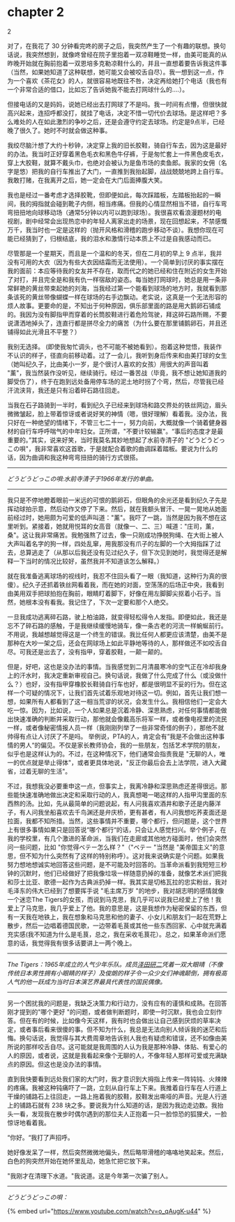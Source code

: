 # chapter 2

&#x20;                                                                                   2&#x20;

&#x20;   对了，在我花了 30 分钟看完咚的房子之后，我突然产生了一个有趣的联想。换句话说，我突然想到，就像咚曾经在院子里抱着一双凉鞋睡觉一样，由美可能真的从昨晚开始就在胸前抱着一双恩培多克勒凉鞋什么的，并且一直想着要告诉我这件事（当然，如果她知道了这种联想，她可能又会被咬舌自尽）。我一想到这一点，作为一个喜欢《茶花女》的人，就很容易地既往不咎，决定再给她打个电话（我也有一个非常合适的借口，比如忘了告诉她我不能去打网球什么的....）。&#x20;

&#x20;   但接电话的又是妈妈，说她已经出去打网球了不是吗。我一时间有点懵，但很快就高兴起来，连招呼都没打，就挂了电话，决定不惜一切代价去球场。是这样吧？多么难处的人在如此激烈的争吵之后，还是会遵守约定去球场。约定是9点半，已经晚了很久了。她时不时就会做这种事。&#x20;

&#x20;   我绞尽脑汁想了大约十秒钟，决定穿上我的旧长胶鞋，骑自行车去，因为这是最好的办法。我当时正好穿着黑色毛衣和黑色牛仔裤，于是匆忙套上一件黑色皮毛衣，穿上大胶鞋，就算不戴头巾，也绝对会被认为是鱼市场的卖鱼郎。我家的女佣（名字是悠）把我的自行车推出了大门，一直推到我抬起脚，战战兢兢地跨上自行车。我敢打赌，在我离开之后，她一定会在大门后面捧腹大笑。&#x20;

&#x20;   我也是经过一番考虑才选择胶靴，但即便如此，每次踩踏板，左踏板抬起的一瞬间，我的拇指就会碰到靴子内侧，相当疼痛。但我的心情显然相当不错，自行车弯弯扭扭地向球移动场（通常5分钟以内可以跑到球场）。我很喜欢看浪漫题材的电视剧，剧中经常会出现热恋中的年轻人离家出走的场景，现在回想起来，不禁感慨万千，我当时也一定是这样的（抛开风格和滑稽的跑步移动不谈）。我想你现在可能已经猜到了，归根结底，我的泪水和激情行动本质上不过是自我感动而已。&#x20;

&#x20;   尽管那是一个星期天，而且是一个温和的冬天，但在二月初的早上 9 点半，我并没有可用的大衣（因为有些大衣因结霜而无法使用）。一个简单到讨厌的事实摆在我的面前：本应等待我的女友并不存在，取而代之的她已经和住在附近的女生开始了对打，并且完全是和我有仇一样宿敌的姿态。每当她打网球时，她总是用一条非常鲜艳的黄丝带束起她的刘海，当我经过第一个能看到球场的地方时，我就看到那条该死的黄丝带像蝴蝶一样在球场的右手边飘动。老实说，这真是一个无法形容的烦人故事。更要命的是，不知出于何种原因，俱乐部里面的路是用大鹅卵石铺成的。我因为没有脚指甲而穿着的长筒胶鞋进行着危险驾驶，拜这碎石路所赐，不要说潇洒地掉头了，连直行都是拼尽全力的痛苦（为什么要在那里铺鹅卵石，并且还铺得如此光滑且不平整？）&#x20;

&#x20;   我别无选择。 (即使我匆忙调头，也不可能不被她看到）。抱着这种觉悟，我装作不认识的样子，径直向前移动着。过了一会儿，我听到身后传来和由美打球的女生（她叫纪久子，比由美小一岁，是个很讨人喜欢的女孩）用很大的声音叫着 "薰"，我当然装作没听见，继续骑行。经过一番苦战（毕竟，我不想让她知道我的脚受伤了），终于在跑到远处备用停车场的泥土地时拐了个弯，然后，尽管我已经汗流浃背，我还是只有沿着碎石路往回走。&#x20;

&#x20;   当我在石子路骑到一半时，看到纪久子已经来到球场和路交界处的铁丝网边，眉头微微皱起，脸上带着惊讶或者说好笑的神情（嗯，很好理解）看着我。没办法，我只好在一种绝望的情绪下，不管三七二十一，努力向前，大概就像一个骑着健身器材的自行车呼呼喘气的中年妇女。正所谓，"不要计较输赢"。“事后的态度才是最重要的。”其实，说来好笑，当时我莫名其妙地想起了水前寺清子的 "どうどうどっこの唄"，我非常喜欢这首歌，于是就配合着歌的曲调踩着踏板。要说为什么的话，因为曲调和我这种弯弯扭扭的骑行方式很搭。&#x20;

***

_どうどうどっこの唄:水前寺清子于1966年发行的单曲。_

***

&#x20;   我只是不停地瞪着眼前一米远的可恨的鹅卵石，但眼角的余光还是看到纪久子先是挥动球拍示意，然后动作又停了下来。然后，就在我额头冒汗、一晃一晃地从她面前经过时，她用颇为可爱的低声叫道："薰"。我吓了一跳，当然是因为我不想在这里听到。紧接着，她就用悦耳的女高音（就像一、二、三）喊道："庄司，薰，桑"。这让我非常痛苦。我勉强熬了过去，像一只刚成功挣脱狗绳、在大街上被人大声叫着名字的狗一样，四处乱窜，用我那没有爪子的左脚的一个大拇指踩了过去，总算逃走了（从那以后我还没有见过纪久子，但下次见到她时，我觉得还是解释一下当时的情况比较好，虽然我并不知道该怎么解释。）

&#x20;   就在我准备逃离球场的视线时，我忍不住回头看了一眼（我知道，这种行为真的很傻）。纪久子还抓着铁丝网看着我，而在她的对面，空荡荡的后场正中央，我看到由美用双手把球拍抱在胸前，眼睛盯着脚下，好像在用左脚脚尖抠着小石子。当然，她根本没有看我。我记住了，下次一定要和那个人绝交。

&#x20;   一旦我成功逃离碎石路，驶上柏油路，就变得轻松得令人发指。即便如此，我还是忘不了碎石路的感触，于是我继续缓慢地骑车，像一条古老的河流一样蜿蜒前行。不用说，我越想越觉得这是一个终生的错误。我比任何人都更应该清楚，由美不是那种在大吵一架之后，还会在网球场上如此平静地等待的人，那样做还不如咬舌自尽。可我还是出去了，没有指甲，穿着胶鞋，一颠一颠的。

&#x20;   但是，好吧，这也是没办法的事情。当我感觉到二月清晨寒冷的空气正在冷却我身上的汗水时，我决定重新审视自己。换句话说，我做了什么完成了什么（或没做什么？）也好，没有指甲穿橡胶长鞋骑自行车也好，都是很明显不妥的行为。但在这样一个可疑的情况下，让我们首先试着乐观地对待这一切。例如，首先让我们想一想，如果所有人都看到了这一相当荒谬的状况，会发生什么。我相信他们一定会大吃一惊。因为，比如说，一个人如果总是沉着冷静、深思熟虑，对任何事情都能做出快速准确的判断并采取行动，那他就会像戴高乐将军一样，或者像电视里的流民一样，或者像秘密情报人员一样（我刚刚列举了一些非常奇怪的例子），那他不就帅得有点让人讨厌了不是吗。 举例说，PTA的人，肯定会有”我是不会做出这种事情的男人“的偏见。不仅是家长教师协会，我的一些朋友，包括艺术学院的朋友，似乎也是这样认为的。不过，在这种情况下，他们通常会指责我是 "无聊的人，唯一的优点就是举止得体"，或者更具体地说，"反正你最后会去上法学院，进入大藏省，过着无聊的生活"。

&#x20;   不过，我想我没必要重申这一点，但事实上，我离冷静和深思熟虑还差得很远。那些能快速准确地做出决定和采取行动的人，我真想喝一喝这样的人指甲沟里面的东西熬的汤。比如，先从最简单的问题说起，有人问我喜欢酒井和歌子还是内藤洋子，有人问我坐船喜欢去千鸟渊还是弁庆桥，更有甚者，有人问我想吃荞麦面还是拉面，我都不知所措。当然，这些事情并不重要，哪个都行，但问题是，这个世界上有很多事情如果只是回答说“哪个都行“的话，只会让人感觉扫兴。举个例子，在我的学校里，有几个激进的革命派，当我们在走廊或其他地方碰面时，他们会突然问一些问题，比如 "你觉得ベテー怎么样？"（"ベテー "当然是 "美帝国主义"的意思，但不知为什么突然有了这样的特别称呼）。这对我来说确实是个问题。如果我努力想地想诚实地回答这些问题，是不可能及时回答的。当革命派看到我短短三秒钟的沉默时，他们已经做好了把我像垃圾一样随意扔掉的准备，就像艺术派们把我和莎士比亚、歌德一起作为古典派扔掉一样。我其实是切格瓦拉的忠实粉丝，我对毛泽东的伟大已经到了想要挥手说 "毛主席万岁 "的地步，我对胡志明的感情就像一个迷恋The Tigers的女孩，而说到马克思，我几乎可以说我已经爱上了他！我爱上了马克思，我几乎爱上了他。我的意思是，这是我想作为秘密保留的东西，但有一天我在地铁上，我在想象和马克思和他的妻子、小女儿和朋友们一起在荒野上散步，然后一边唱着德国民歌，一边带着毛茛或其他一些东西回家、心中就充满着充实感(我不知道为什么是毛茛，总之，我在采收毛茛花）。总之，如果革命派们愿意的话，我觉得我有很多话要讲上一两个晚上。

***

_The Tigers：1965年成立的人气少年乐队。成员_[_泽田研二_](https://zh.wikipedia.org/wiki/%E6%BE%A4%E7%94%B0%E7%A0%94%E4%BA%8C)_凭着一双大眼晴（不像传统日本男性拥有小眼睛的样子）及俊朗的样子令一众少女们神魂颠倒，拥有极高人气的他一跃成为当时日本演艺界最具代表性的国民偶像。_

***

&#x20;   另一个困扰我的问题是，我缺乏决策力和行动力，没有应有的谨慎和成熟。在回答刚才提到的"哪个更好 "的问题，或者做判断题时，即使一时沉默，我也会立刻作答。但在有的时候，比如像今天这样，我有时也会做出让自己感到厌烦的草率决定，或者事后看来很傻的事。但不知为什么，我总是无法向别人倾诉我的迷茫和后悔。换句话说，我觉得与其大费周章地告诉别人我也有疑虑和错误，还不如像由美所说的那样咬舌自尽。这可能就是我周围的人认为我是那种冷静、体贴、有爱心的人的原因，或者说，这就是我看起来像个无聊的人，不像年轻人那样可爱或充满缺点的原因。但这也是没办法的事情。

&#x20;   直到我快要看到远处我们家的大门时，我才意识到大拇指上传来一阵钝钝、火辣辣的疼痛。我被这种钝痛吓了一跳，立刻从自行车上下来。我推着自行车在人行道上干燥的铺路石上往回走，一路上拖着我的胶鞋，胶鞋发出嘶哑的声音。光是人行道上的铺路石就有 238 块之多。要说我为什么知道的话，是因为我边走边数。我抬头一看，发现我在散步时偶尔遇到的那位夫人正抱着一只一脸惊恐的狐狸犬，一脸惊讶地看着我。

&#x20;   “你好。“我打了声招呼。

&#x20;   她好像发呆了一样，然后突然微微地偏头，然后略带滑稽的咯咯地笑起来。然后，白色的狗突然开始在她怀里乱动，她急忙把它放下来。

&#x20;   "我刚才在清理下水道。"我说道。这是今年第一次骗了别人。

***



_どうどうどっこの唄：_

{% embed url="https://www.youtube.com/watch?v=o_qAugK-u44" %}
